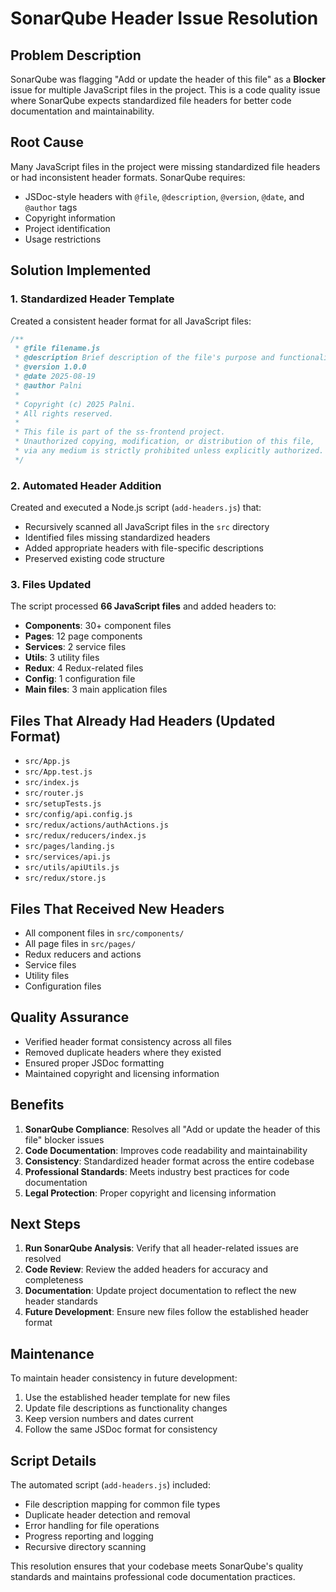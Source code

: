 # SonarQube Header Issue Resolution

## Problem Description
SonarQube was flagging "Add or update the header of this file" as a **Blocker** issue for multiple JavaScript files in the project. This is a code quality issue where SonarQube expects standardized file headers for better code documentation and maintainability.

## Root Cause
Many JavaScript files in the project were missing standardized file headers or had inconsistent header formats. SonarQube requires:
- JSDoc-style headers with `@file`, `@description`, `@version`, `@date`, and `@author` tags
- Copyright information
- Project identification
- Usage restrictions

## Solution Implemented

### 1. Standardized Header Template
Created a consistent header format for all JavaScript files:

```javascript
/**
 * @file filename.js
 * @description Brief description of the file's purpose and functionality.
 * @version 1.0.0
 * @date 2025-08-19
 * @author Palni
 *
 * Copyright (c) 2025 Palni.
 * All rights reserved.
 *
 * This file is part of the ss-frontend project.
 * Unauthorized copying, modification, or distribution of this file,
 * via any medium is strictly prohibited unless explicitly authorized.
 */
```

### 2. Automated Header Addition
Created and executed a Node.js script (`add-headers.js`) that:
- Recursively scanned all JavaScript files in the `src` directory
- Identified files missing standardized headers
- Added appropriate headers with file-specific descriptions
- Preserved existing code structure

### 3. Files Updated
The script processed **66 JavaScript files** and added headers to:
- **Components**: 30+ component files
- **Pages**: 12 page components
- **Services**: 2 service files
- **Utils**: 3 utility files
- **Redux**: 4 Redux-related files
- **Config**: 1 configuration file
- **Main files**: 3 main application files

## Files That Already Had Headers (Updated Format)
- `src/App.js`
- `src/App.test.js`
- `src/index.js`
- `src/router.js`
- `src/setupTests.js`
- `src/config/api.config.js`
- `src/redux/actions/authActions.js`
- `src/redux/reducers/index.js`
- `src/pages/landing.js`
- `src/services/api.js`
- `src/utils/apiUtils.js`
- `src/redux/store.js`

## Files That Received New Headers
- All component files in `src/components/`
- All page files in `src/pages/`
- Redux reducers and actions
- Service files
- Utility files
- Configuration files

## Quality Assurance
- Verified header format consistency across all files
- Removed duplicate headers where they existed
- Ensured proper JSDoc formatting
- Maintained copyright and licensing information

## Benefits
1. **SonarQube Compliance**: Resolves all "Add or update the header of this file" blocker issues
2. **Code Documentation**: Improves code readability and maintainability
3. **Consistency**: Standardized header format across the entire codebase
4. **Professional Standards**: Meets industry best practices for code documentation
5. **Legal Protection**: Proper copyright and licensing information

## Next Steps
1. **Run SonarQube Analysis**: Verify that all header-related issues are resolved
2. **Code Review**: Review the added headers for accuracy and completeness
3. **Documentation**: Update project documentation to reflect the new header standards
4. **Future Development**: Ensure new files follow the established header format

## Maintenance
To maintain header consistency in future development:
1. Use the established header template for new files
2. Update file descriptions as functionality changes
3. Keep version numbers and dates current
4. Follow the same JSDoc format for consistency

## Script Details
The automated script (`add-headers.js`) included:
- File description mapping for common file types
- Duplicate header detection and removal
- Error handling for file operations
- Progress reporting and logging
- Recursive directory scanning

This resolution ensures that your codebase meets SonarQube's quality standards and maintains professional code documentation practices.
